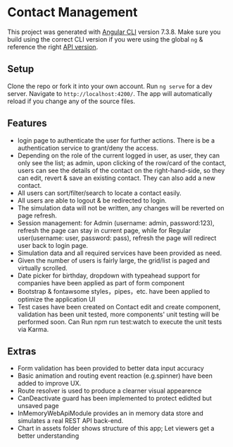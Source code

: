 # Contact Management

This project was generated with [Angular CLI](https://github.com/angular/angular-cli) version 7.3.8. Make sure you build using the correct CLI version if you were using the global `ng` & reference the right [API version](https://v7.angular.io/api).

## Setup

Clone the repo or fork it into your own account. Run `ng serve` for a dev server. Navigate to `http://localhost:4200/`. The app will automatically reload if you change any of the source files.

## Features

- login page to authenticate the user for further actions. There is be a authentication service to grant/deny the access. 
- Depending on the role of the current logged in user, as user, they can only see the list; as admin, upon clicking of the row/card of the contact, users can see the details of the contact on the right-hand-side, so they can edit, revert & save an existing contact. They can also add a new contact.
- All users can sort/filter/search to locate a contact easily.
- All users are able to logout & be redirected to login.
- The simulation data will not be written, any changes will be reverted on page refresh.
- Session management: for Admin (username: admin, password:123), refresh the page can stay in current page, while for Regular user(username: user, password: pass), refresh the page will redirect user back to login page.
- Simulation data and all required services have been provided as need.
- Given the number of users is fairly large, the grid/list is paged and virtually scrolled.
- Date picker for birthday, dropdown with typeahead support for companies have been applied as part of form component
- Bootstrap & fontawsome styles，pipes，etc. have been applied to optimize the application UI
- Test cases have been created on Contact edit and create component, validation has been unit tested, more components' unit testing will be performed soon. Can Run npm run test:watch to execute the unit tests via Karma.


## Extras

- Form validation has been provided to better data input accuracy
- Basic animation and routing event reaction (e.g.spinner) have been added to improve UX.
- Route resolver is used to produce a clearner visual appearence
- CanDeactivate guard has been implemented to protect edidted but unsaved page
- InMemoryWebApiModule provides an in memory data store and simulates a real REST API back-end.
- Chart in assets folder shows structure of this app; Let viewers get a better understanding